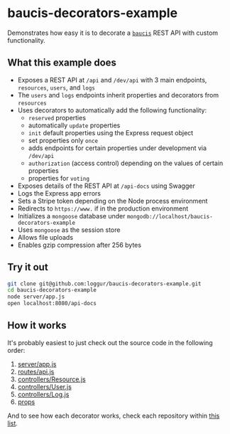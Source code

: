 # baucis-decorators-example
Demonstrates how easy it is to decorate a [`baucis`](https://github.com/loggur?query=baucis-decorator-) REST API with custom functionality.

## What this example does
* Exposes a REST API at `/api` and `/dev/api` with 3 main endpoints, `resources`, `users`, and `logs`
* The `users` and `logs` endpoints inherit properties and decorators from `resources`
* Uses decorators to automatically add the following functionality:
  * `reserved` properties
  * automatically `update` properties
  * `init` default properties using the Express request object
  * set properties only `once`
  * adds endpoints for certain properties under development via `/dev/api`
  * `authorization` (access control) depending on the values of certain properties
  * properties for `voting`
* Exposes details of the REST API at `/api-docs` using Swagger
* Logs the Express app errors
* Sets a Stripe token depending on the Node process environment
* Redirects to `https://www.` if in the production environment
* Initializes a `mongoose` database under `mongodb://localhost/baucis-decorators-example`
* Uses `mongoose` as the session store
* Allows file uploads
* Enables gzip compression after 256 bytes

## Try it out
```bash
git clone git@github.com:loggur/baucis-decorators-example.git
cd baucis-decorators-example
node server/app.js
open localhost:8080/api-docs
```

## How it works
It's probably easiest to just check out the source code in the following order:

1. [server/app.js](https://github.com/loggur/baucis-decorators-example/blob/master/server/app.js)
2. [routes/api.js](https://github.com/loggur/baucis-decorators-example/blob/master/routes/api.js)
3. [controllers/Resource.js](https://github.com/loggur/baucis-decorators-example/blob/master/controllers/Resource.js)
4. [controllers/User.js](https://github.com/loggur/baucis-decorators-example/blob/master/controllers/User.js)
5. [controllers/Log.js](https://github.com/loggur/baucis-decorators-example/blob/master/controllers/Log.js)
6. [props](https://github.com/loggur/baucis-decorators-example/tree/master/props)

And to see how each decorator works, check each repository within [this list](https://github.com/loggur?query=baucis-decorator-).
